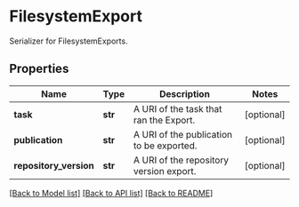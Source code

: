 # FilesystemExport

Serializer for FilesystemExports.
## Properties
Name | Type | Description | Notes
------------ | ------------- | ------------- | -------------
**task** | **str** | A URI of the task that ran the Export. | [optional] 
**publication** | **str** | A URI of the publication to be exported. | [optional] 
**repository_version** | **str** | A URI of the repository version export. | [optional] 

[[Back to Model list]](../README.md#documentation-for-models) [[Back to API list]](../README.md#documentation-for-api-endpoints) [[Back to README]](../README.md)


